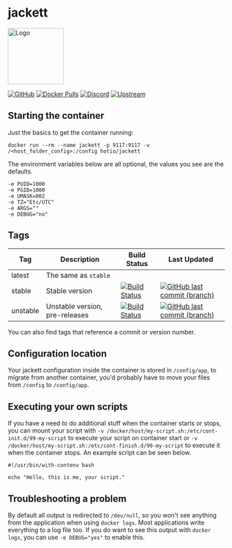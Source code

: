 # jackett

<img src="https://raw.githubusercontent.com/hotio/unraid-templates/master/hotio/img/jackett.png" alt="Logo" height="130" width="130">

[![GitHub](https://img.shields.io/badge/source-github-lightgrey)](https://github.com/hotio/docker-jackett)
[![Docker Pulls](https://img.shields.io/docker/pulls/hotio/jackett)](https://hub.docker.com/r/hotio/jackett)
[![Discord](https://img.shields.io/discord/610068305893523457?color=738ad6&label=discord&logo=discord&logoColor=white)](https://discord.gg/3SnkuKp)
[![Upstream](https://img.shields.io/badge/upstream-project-yellow)](https://github.com/Jackett/Jackett)

## Starting the container

Just the basics to get the container running:

```shell
docker run --rm --name jackett -p 9117:9117 -v /<host_folder_config>:/config hotio/jackett
```

The environment variables below are all optional, the values you see are the defaults.

```shell
-e PUID=1000
-e PGID=1000
-e UMASK=002
-e TZ="Etc/UTC"
-e ARGS=""
-e DEBUG="no"
```

## Tags

| Tag      | Description                    | Build Status                                                                                                                                              | Last Updated                                                                                                                                                        |
| ---------|--------------------------------|-----------------------------------------------------------------------------------------------------------------------------------------------------------|---------------------------------------------------------------------------------------------------------------------------------------------------------------------|
| latest   | The same as `stable`           |                                                                                                                                                           |                                                                                                                                                                     |
| stable   | Stable version                 | [![Build Status](https://cloud.drone.io/api/badges/hotio/docker-jackett/status.svg?ref=refs/heads/stable)](https://cloud.drone.io/hotio/docker-jackett)   | [![GitHub last commit (branch)](https://img.shields.io/github/last-commit/hotio/docker-jackett/stable)](https://github.com/hotio/docker-jackett/commits/stable)     |
| unstable | Unstable version, pre-releases | [![Build Status](https://cloud.drone.io/api/badges/hotio/docker-jackett/status.svg?ref=refs/heads/unstable)](https://cloud.drone.io/hotio/docker-jackett) | [![GitHub last commit (branch)](https://img.shields.io/github/last-commit/hotio/docker-jackett/unstable)](https://github.com/hotio/docker-jackett/commits/unstable) |

You can also find tags that reference a commit or version number.

## Configuration location

Your jackett configuration inside the container is stored in `/config/app`, to migrate from another container, you'd probably have to move your files from `/config` to `/config/app`.

## Executing your own scripts

If you have a need to do additional stuff when the container starts or stops, you can mount your script with `-v /docker/host/my-script.sh:/etc/cont-init.d/99-my-script` to execute your script on container start or `-v /docker/host/my-script.sh:/etc/cont-finish.d/99-my-script` to execute it when the container stops. An example script can be seen below.

```shell
#!/usr/bin/with-contenv bash

echo "Hello, this is me, your script."
```

## Troubleshooting a problem

By default all output is redirected to `/dev/null`, so you won't see anything from the application when using `docker logs`. Most applications write everything to a log file too. If you do want to see this output with `docker logs`, you can use `-e DEBUG="yes"` to enable this.
